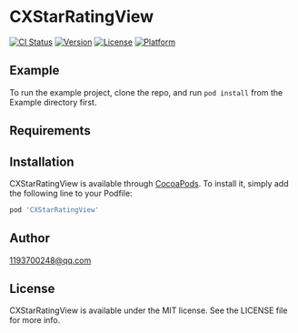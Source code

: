 # CXStarRatingView

[![CI Status](https://img.shields.io/travis/1193700248@qq.com/CXStarRatingView.svg?style=flat)](https://travis-ci.org/1193700248@qq.com/CXStarRatingView)
[![Version](https://img.shields.io/cocoapods/v/CXStarRatingView.svg?style=flat)](https://cocoapods.org/pods/CXStarRatingView)
[![License](https://img.shields.io/cocoapods/l/CXStarRatingView.svg?style=flat)](https://cocoapods.org/pods/CXStarRatingView)
[![Platform](https://img.shields.io/cocoapods/p/CXStarRatingView.svg?style=flat)](https://cocoapods.org/pods/CXStarRatingView)

## Example

To run the example project, clone the repo, and run `pod install` from the Example directory first.

## Requirements

## Installation

CXStarRatingView is available through [CocoaPods](https://cocoapods.org). To install
it, simply add the following line to your Podfile:

```ruby
pod 'CXStarRatingView'
```

## Author

1193700248@qq.com

## License

CXStarRatingView is available under the MIT license. See the LICENSE file for more info.
